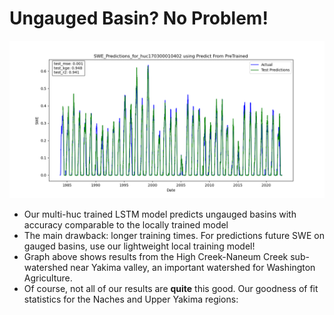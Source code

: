 # Ungauged Basin?  No Problem! 

![High Creek-Naneum Creek](https://github.com/DSHydro/SnowML/blob/main/docs/model_results/SWE_Predictions_for_huc170300010402%20using%20Predict%20From%20PreTrained.png)

- Our multi-huc trained LSTM model predicts ungauged basins with accuracy comparable to the locally trained model
- The main drawback: longer training times. For predictions future SWE on gauged basins, use our lightweight local training model! 
- Graph above shows results from the High Creek-Naneum Creek sub-watershed near Yakima valley, an important watershed for Washington Agriculture.
- Of course, not all of our results are **quite** this good. Our goodness of fit statistics for the Naches and Upper Yakima regions:
